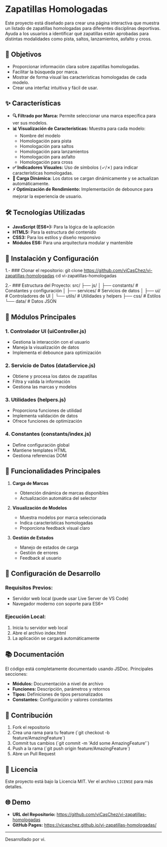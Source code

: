 # Zapatillas Homologadas

Este proyecto está diseñado para crear una página interactiva que muestra un listado de zapatillas homologadas para diferentes disciplinas deportivas. Ayuda a los usuarios a identificar qué zapatillas están aprobadas para distintas modalidades como pista, saltos, lanzamientos, asfalto y cross.

## 🎯 Objetivos
- Proporcionar información clara sobre zapatillas homologadas.
- Facilitar la búsqueda por marca.
- Mostrar de forma visual las características homologadas de cada modelo.
- Crear una interfaz intuitiva y fácil de usar.

## ✨ Características
- **🔍 Filtrado por Marca:** Permite seleccionar una marca específica para ver sus modelos.
- **📊 Visualización de Características:** Muestra para cada modelo:
  - Nombre del modelo
  - Homologación para pista
  - Homologación para saltos
  - Homologación para lanzamientos
  - Homologación para asfalto
  - Homologación para cross
- **✅ Indicadores Visuales:** Uso de símbolos (✓/✗) para indicar características homologadas.
- **🔄 Carga Dinámica:** Los datos se cargan dinámicamente y se actualizan automáticamente.
- **⚡ Optimización de Rendimiento:** Implementación de debounce para mejorar la experiencia de usuario.

## 🛠️ Tecnologías Utilizadas
- **JavaScript (ES6+):** Para la lógica de la aplicación
- **HTML5:** Para la estructura del contenido
- **CSS3:** Para los estilos y diseño responsivo
- **Módulos ES6:** Para una arquitectura modular y mantenible

## 🚀 Instalación y Configuración

1.- ### Clonar el repositorio:
git clone https://github.com/viCasChez/vi-zapatillas-homologadas
cd vi-zapatillas-homologadas

2.- ### Estructura del Proyecto:
src/
├── js/
│   ├── constants/     # Constantes y configuración
│   ├── services/      # Servicios de datos
│   ├── ui/           # Controladores de UI
│   └── utils/        # Utilidades y helpers
├── css/              # Estilos
└── data/            # Datos JSON


## 🧩 Módulos Principales

### 1. **Controlador UI (uiController.js)**
- Gestiona la interacción con el usuario
- Maneja la visualización de datos
- Implementa el debounce para optimización

### 2. **Servicio de Datos (dataService.js)**
- Obtiene y procesa los datos de zapatillas
- Filtra y valida la información
- Gestiona las marcas y modelos

### 3. **Utilidades (helpers.js)**
- Proporciona funciones de utilidad
- Implementa validación de datos
- Ofrece funciones de optimización

### 4. **Constantes (constants/index.js)**
- Define configuración global
- Mantiene templates HTML
- Gestiona referencias DOM

## 📖 Funcionalidades Principales

1. **Carga de Marcas**
   - Obtención dinámica de marcas disponibles
   - Actualización automática del selector

2. **Visualización de Modelos**
   - Muestra modelos por marca seleccionada
   - Indica características homologadas
   - Proporciona feedback visual claro

3. **Gestión de Estados**
   - Manejo de estados de carga
   - Gestión de errores
   - Feedback al usuario

## 🔧 Configuración de Desarrollo

### Requisitos Previos:
- Servidor web local (puede usar Live Server de VS Code)
- Navegador moderno con soporte para ES6+

### Ejecución Local:
1. Inicia tu servidor web local
2. Abre el archivo index.html
3. La aplicación se cargará automáticamente

## 📚 Documentación

El código está completamente documentado usando JSDoc. Principales secciones:

- **Módulos:** Documentación a nivel de archivo
- **Funciones:** Descripción, parámetros y retornos
- **Tipos:** Definiciones de tipos personalizados
- **Constantes:** Configuración y valores constantes

## 🤝 Contribución

1. Fork el repositorio
2. Crea una rama para tu feature (\`git checkout -b feature/AmazingFeature\`)
3. Commit tus cambios (\`git commit -m 'Add some AmazingFeature'\`)
4. Push a la rama (\`git push origin feature/AmazingFeature\`)
5. Abre un Pull Request

## 📝 Licencia

Este proyecto está bajo la Licencia MIT. Ver el archivo `LICENSE` para más detalles.

## 🌐 Demo

- **URL del Repositorio:** https://github.com/viCasChez/vi-zapatillas-homologadas
- **GitHub Pages:** https://vicaschez.github.io/vi-zapatillas-homologadas/

---

Desarrollado por vi.